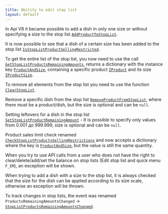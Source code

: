 ```yaml
---
title: Ability to edit stop list
layout: default
---
```


In Api V8 it became possible to add a dish in only one size or without specifying a size to the stop list [`AddProductToStopList`](https://syrve.github.io/front.api.sdk/v8/html/M_Resto_Front_Api_IOperationService_AddProductToStopList.htm).

It is now possible to see that a dish of a certain size has been added to the stop list [`IsStopListProductSellingRestricted`](https://syrve.github.io/front.api.sdk/v8/html/M_Resto_Front_Api_IOperationService_IsStopListProductSellingRestricted.htm).

To get the entire list of the stop list, you now need to use the call [`GetStopListProductsRemainingAmounts`](https://syrve.github.io/front.api.sdk/v8/html/M_Resto_Front_Api_IOperationService_GetStopListProductsRemainingAmounts.htm), returns a dictionary with the instance key [`ProductAndSize`](https://syrve.github.io/front.api.sdk/v8/html/T_Resto_Front_Api_Data_Assortment_ProductAndSize.htm), containing a specific product [`IProduct`](https://syrve.github.io/front.api.sdk/v8/html/T_Resto_Front_Api_Data_Assortment_IProduct.htm) and its size [`IProductSize`](https://syrve.github.io/front.api.sdk/v8/html/T_Resto_Front_Api_Data_Assortment_IProductSize.htm).

To remove all elements from the stop list you need to use the function [`ClearStopList`](https://syrve.github.io/front.api.sdk/v8/html/M_Resto_Front_Api_IOperationService_ClearStopList.htm).

Remove a specific dish from the stop list [`RemoveProductFromStopList`](https://syrve.github.io/front.api.sdk/v8/html/M_Resto_Front_Api_IOperationService_RemoveProductFromStopList.htm), where there must be a product/dish, but the size is optional and can be `null`.

Setting leftovers for a dish in the stop list [`SetStopListProductRemainingAmount`](https://syrve.github.io/front.api.sdk/v8/html/M_Resto_Front_Api_IOperationService_SetStopListProductRemainingAmount.htm) - It is possible to specify only values ​​from 0.001 до 999.999, size is optional and can be `null`.

Product sales limit check renamed [`CheckStopListProductsSellingRestrictions`](https://syrve.github.io/front.api.sdk/v8/html/M_Resto_Front_Api_IOperationService_CheckStopListProductsSellingRestrictions.htm) and now accepts a dictionary where the key is [`ProductAndSize`](https://syrve.github.io/front.api.sdk/v8/html/T_Resto_Front_Api_Data_Assortment_ProductAndSize.htm), but the value is still the same quantity.

When you try to use API calls from a user who does not have the right to clear/delete/add/set the balance on stop lists (Edit stop list and quick menu `F_EM`), an exception will be shown.

When trying to add a dish with a size to the stop list, it is always checked that the size for the dish can be applied according to its size scale, otherwise an exception will be thrown.

To track changes in stop lists, the event was renamed `ProductsRemainingAmountsChanged` -> [`StopListProductsRemainingAmountsChanged`](https://syrve.github.io/front.api.sdk/v8/html/P_Resto_Front_Api_INotificationService_StopListProductsRemainingAmountsChanged.htm).